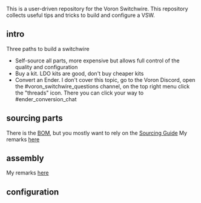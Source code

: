 This is a user-driven repository for the Voron Switchwire. This repository collects useful tips and tricks to build and configure a VSW.

## intro
Three paths to build a switchwire
* Self-source all parts, more expensive but allows full control of the quality and configuration
* Buy a kit. LDO kits are good, don't buy cheaper kits
* Convert an Ender. I don't cover this topic, go to the Voron Discord, open the #voron_switchwire_questions channel, on the top right menu click the "threads" icon. There you can click your way to #ender_conversion_chat

## sourcing parts
There is the [BOM](https://vorondesign.com/voron_switchwire), but you mostly want to rely on the [Sourcing Guide](https://vorondesign.com/sourcing_guide)
My remarks [here](https://github.com/thijsdeschildre/switchwire-bonus/blob/main/BOM) 

## assembly
My remarks [here](https://github.com/thijsdeschildre/switchwire-bonus/blob/main/assembly)

## configuration
